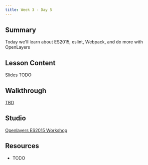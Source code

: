 ```yaml
---
title: Week 3 - Day 5
---
```


## Summary

Today we'll learn about ES2015, eslint, Webpack, and do more with OpenLayers

## Lesson Content

Slides TODO

## Walkthrough

[TBD](../../walkthroughs/elasticsearch2)

## Studio

[Openlayers ES2015 Workshop](../../studios/openlayers-es2015-workshop/)

## Resources

- TODO
